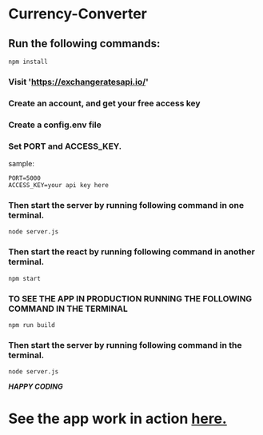 # Currency-Converter

## Run the following commands:

`npm install`

### Visit 'https://exchangeratesapi.io/'
### Create an account, and get your free access key

### Create a config.env file
### Set PORT and ACCESS_KEY. 
sample:
```
PORT=5000
ACCESS_KEY=your api key here
```

### Then start the server by running following command in one terminal.
`node server.js`

### Then start the react by running following command in another terminal.
`npm start`

### TO SEE THE APP IN PRODUCTION RUNNING THE FOLLOWING COMMAND IN THE TERMINAL
`npm run build`

### Then start the server by running following command in the terminal.
`node server.js`

***_HAPPY CODING_*** 

# See the app work in action [here.](https://currency-converter-app-101.herokuapp.com/)

